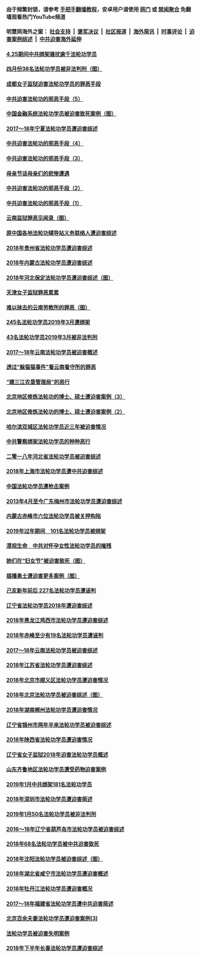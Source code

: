 #### 由于频繁封锁，请参考 [手把手翻墙教程](https://github.com/gfw-breaker/guides/wiki/)，安卓用户请使用 [网门](https://github.com/gfw-breaker/bn-android/blob/master/ogate.md?t=05260844) 或 [禁闻聚合](https://github.com/gfw-breaker/bn-android) 免翻墙观看热门YouTube频道 

#### 明慧网海外之窗：&nbsp;[社会支持](140.md?t=05260844) &nbsp;|&nbsp; [褒奖决议](282.md?t=05260844) &nbsp;|&nbsp; [社区报道](91.md?t=05260844) &nbsp;|&nbsp; [海外简讯](245.md?t=05260844) &nbsp;|&nbsp; [时事评论](251.md?t=05260844) &nbsp;|&nbsp; [迫害案例综述](328.md?t=05260844) &nbsp;|&nbsp; [中共迫害海外延伸](236.md?t=05260844) 

#### [4.25期间中共绑架骚扰逾千法轮功学员](../pages/328/387461.md?t=05260844) 

#### [四月份38名法轮功学员被非法判刑（图）](../pages/328/387019.md?t=05260844) 

#### [成都女子监狱迫害法轮功学员的罪恶手段](../pages/328/387052.md?t=05260844) 

#### [中共迫害法轮功的邪恶手段（5）](../pages/328/385889.md?t=05260844) 

#### [中国金融系统法轮功学员被迫害致死案例（图）](../pages/328/387062.md?t=05260844) 

#### [2017～18年宁夏法轮功学员遭迫害综述](../pages/328/386841.md?t=05260844) 

#### [中共迫害法轮功的邪恶手段（4）](../pages/328/385890.md?t=05260844) 

#### [中共迫害法轮功的邪恶手段（3）](../pages/328/385887.md?t=05260844) 

#### [母亲节话母亲们的悲惨遭遇](../pages/328/386412.md?t=05260844) 

#### [中共迫害法轮功的邪恶手段（2）](../pages/328/385888.md?t=05260844) 

#### [中共迫害法轮功的邪恶手段（1）](../pages/328/385886.md?t=05260844) 

#### [云南监狱罪恶见闻录（图）](../pages/328/385724.md?t=05260844) 

#### [原中国各地法轮功辅导站义务联络人遭迫害综述](../pages/328/385649.md?t=05260844) 

#### [2018年贵州省法轮功学员遭迫害综述](../pages/328/385681.md?t=05260844) 

#### [2018年内蒙古法轮功学员遭迫害综述](../pages/328/385263.md?t=05260844) 

#### [2018年河北保定法轮功学员遭迫害综述（图）](../pages/328/385300.md?t=05260844) 

#### [天津女子监狱罪恶累累](../pages/328/385253.md?t=05260844) 

#### [难以抹去的云南劳教所的罪恶（图）](../pages/328/385221.md?t=05260844) 

#### [245名法轮功学员2019年3月遭绑架](../pages/328/385187.md?t=05260844) 

#### [43名法轮功学员2019年3月被非法判刑](../pages/328/385182.md?t=05260844) 

#### [2017～18年云南法轮功学员被迫害概述](../pages/328/385004.md?t=05260844) 

#### [透过“躲猫猫事件”看云南看守所的罪恶](../pages/328/385067.md?t=05260844) 

#### [“建三江农垦管理局”的恶行](../pages/328/385027.md?t=05260844) 

#### [北京地区修炼法轮功的博士、硕士遭迫害案例（3）](../pages/328/384785.md?t=05260844) 

#### [北京地区修炼法轮功的博士、硕士遭迫害案例（2）](../pages/328/384784.md?t=05260844) 

#### [哈尔滨双城区法轮功学员近三年被迫害情况](../pages/328/384535.md?t=05260844) 

#### [中共警察绑架法轮功学员的种种恶行](../pages/328/384325.md?t=05260844) 

#### [二零一八年河北省法轮功学员被迫害综述](../pages/328/384198.md?t=05260844) 

#### [2018年上海市法轮功学员遭中共迫害综述](../pages/328/384199.md?t=05260844) 

#### [中国法轮功学员遭枪击案例](../pages/328/384033.md?t=05260844) 

#### [2013年4月至今广东梅州市法轮功学员遭迫害综述](../pages/328/383749.md?t=05260844) 

#### [内蒙古赤峰市六位法轮功学员被关押构陷](../pages/328/383688.md?t=05260844) 

#### [2019年过年期间　101名法轮功学员被绑架](../pages/328/383656.md?t=05260844) 

#### [漠视生命　中共对怀孕女性法轮功学员的摧残](../pages/328/383669.md?t=05260844) 

#### [她们在“妇女节”被迫害致死（图）](../pages/328/383651.md?t=05260844) 

#### [插播勇士遭迫害更多案例（图）](../pages/328/383599.md?t=05260844) 

#### [己亥新年前后 227名法轮功学员遭诬判](../pages/328/383600.md?t=05260844) 

#### [辽宁省法轮功学员2018年遭迫害综述](../pages/328/383493.md?t=05260844) 

#### [2018年黑龙江鸡西市法轮功学员遭迫害综述](../pages/328/383408.md?t=05260844) 

#### [2018年赤峰至少有19名法轮功学员遭诬判](../pages/328/383424.md?t=05260844) 

#### [2017～18年云南法轮功学员被迫害综述](../pages/328/383363.md?t=05260844) 

#### [2018年江苏省法轮功学员遭迫害综述](../pages/328/383165.md?t=05260844) 

#### [2018年北京市顺义区法轮功学员遭迫害情况](../pages/328/383093.md?t=05260844) 

#### [2018年北京法轮功学员被迫害综述（图）](../pages/328/382987.md?t=05260844) 

#### [2018年湖南郴州法轮功学员遭迫害情况](../pages/328/382862.md?t=05260844) 

#### [辽宁省锦州市两年半来法轮功学员被迫害综述](../pages/328/382725.md?t=05260844) 

#### [2018年陕西省法轮功学员遭迫害情况](../pages/328/382787.md?t=05260844) 

#### [辽宁省女子监狱2018年迫害法轮功学员概述](../pages/328/382736.md?t=05260844) 

#### [山东齐鲁地区法轮功学员遭受药物迫害案例](../pages/328/382743.md?t=05260844) 

#### [2019年1月中共绑架181名法轮功学员](../pages/328/382629.md?t=05260844) 

#### [2018年深圳市法轮功学员遭迫害简述](../pages/328/382526.md?t=05260844) 

#### [2019年1月50名法轮功学员被非法判刑](../pages/328/382544.md?t=05260844) 

#### [2016～18年辽宁省葫芦岛市法轮功学员被迫害综述](../pages/328/382595.md?t=05260844) 

#### [2018年68名法轮功学员被中共迫害致死](../pages/328/382525.md?t=05260844) 

#### [2018年沈阳法轮功学员被迫害综述（图）](../pages/328/382455.md?t=05260844) 

#### [2018年湖北省咸宁市法轮功学员遭迫害概述](../pages/328/381087.md?t=05260844) 

#### [2018年牡丹江法轮功学员遭迫害概况](../pages/328/380990.md?t=05260844) 

#### [2017～18年福建省法轮功学员遭中共迫害简述](../pages/328/380823.md?t=05260844) 

#### [北京百余夫妻法轮功学员遭迫害案例(3)](../pages/328/380721.md?t=05260844) 

#### [法轮功学员被迫害失明案例](../pages/328/380821.md?t=05260844) 

#### [2018年下半年长春法轮功学员遭迫害综述](../pages/328/380782.md?t=05260844) 


